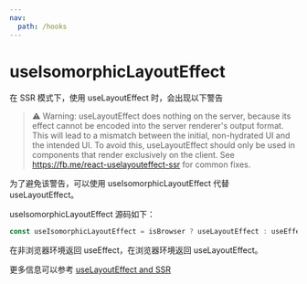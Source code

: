 ```yaml
---
nav:
  path: /hooks
---
```


# useIsomorphicLayoutEffect

在 SSR 模式下，使用 useLayoutEffect 时，会出现以下警告

> ⚠️ Warning: useLayoutEffect does nothing on the server, because its effect cannot be encoded into the server renderer's output format. This will lead to a mismatch between the initial, non-hydrated UI and the intended UI. To avoid this, useLayoutEffect should only be used in components that render exclusively on the client. See https://fb.me/react-uselayouteffect-ssr for common fixes.

为了避免该警告，可以使用 useIsomorphicLayoutEffect 代替 useLayoutEffect。

useIsomorphicLayoutEffect 源码如下：

```js
const useIsomorphicLayoutEffect = isBrowser ? useLayoutEffect : useEffect;
```

在非浏览器环境返回 useEffect，在浏览器环境返回 useLayoutEffect。

更多信息可以参考 [useLayoutEffect and SSR](https://medium.com/@alexandereardon/uselayouteffect-and-ssr-192986cdcf7a)